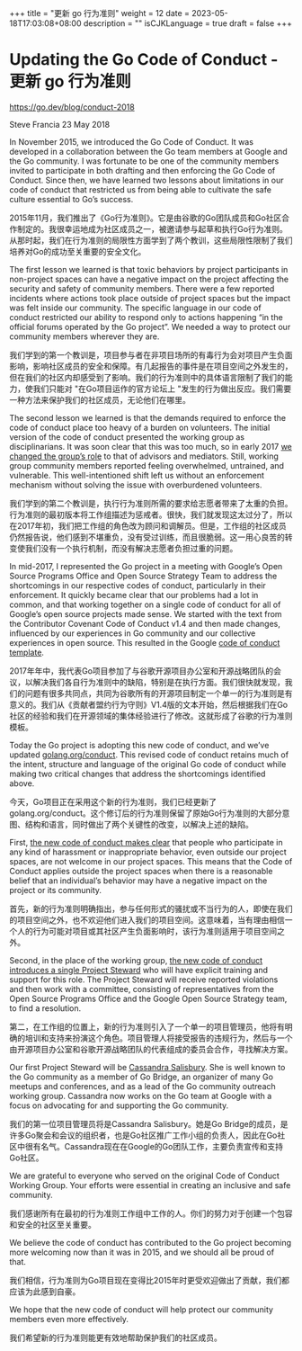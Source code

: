 +++
title = "更新 go 行为准则"
weight = 12
date = 2023-05-18T17:03:08+08:00
description = ""
isCJKLanguage = true
draft = false
+++

# Updating the Go Code of Conduct - 更新 go 行为准则

https://go.dev/blog/conduct-2018

Steve Francia
23 May 2018

In November 2015, we introduced the Go Code of Conduct. It was developed in a collaboration between the Go team members at Google and the Go community. I was fortunate to be one of the community members invited to participate in both drafting and then enforcing the Go Code of Conduct. Since then, we have learned two lessons about limitations in our code of conduct that restricted us from being able to cultivate the safe culture essential to Go’s success.

2015年11月，我们推出了《Go行为准则》。它是由谷歌的Go团队成员和Go社区合作制定的。我很幸运地成为社区成员之一，被邀请参与起草和执行Go行为准则。从那时起，我们在行为准则的局限性方面学到了两个教训，这些局限性限制了我们培养对Go的成功至关重要的安全文化。

The first lesson we learned is that toxic behaviors by project participants in non-project spaces can have a negative impact on the project affecting the security and safety of community members. There were a few reported incidents where actions took place outside of project spaces but the impact was felt inside our community. The specific language in our code of conduct restricted our ability to respond only to actions happening “in the official forums operated by the Go project”. We needed a way to protect our community members wherever they are.

我们学到的第一个教训是，项目参与者在非项目场所的有毒行为会对项目产生负面影响，影响社区成员的安全和保障。有几起报告的事件是在项目空间之外发生的，但在我们的社区内却感受到了影响。我们的行为准则中的具体语言限制了我们的能力，使我们只能对 "在Go项目运作的官方论坛上 "发生的行为做出反应。我们需要一种方法来保护我们的社区成员，无论他们在哪里。

The second lesson we learned is that the demands required to enforce the code of conduct place too heavy of a burden on volunteers. The initial version of the code of conduct presented the working group as disciplinarians. It was soon clear that this was too much, so in early 2017 [we changed the group’s role](https://go.dev/cl/37014) to that of advisors and mediators. Still, working group community members reported feeling overwhelmed, untrained, and vulnerable. This well-intentioned shift left us without an enforcement mechanism without solving the issue with overburdened volunteers.

我们学到的第二个教训是，执行行为准则所需的要求给志愿者带来了太重的负担。行为准则的最初版本将工作组描述为惩戒者。很快，我们就发现这太过分了，所以在2017年初，我们把工作组的角色改为顾问和调解员。但是，工作组的社区成员仍然报告说，他们感到不堪重负，没有受过训练，而且很脆弱。这一用心良苦的转变使我们没有一个执行机制，而没有解决志愿者负担过重的问题。

In mid-2017, I represented the Go project in a meeting with Google’s Open Source Programs Office and Open Source Strategy Team to address the shortcomings in our respective codes of conduct, particularly in their enforcement. It quickly became clear that our problems had a lot in common, and that working together on a single code of conduct for all of Google’s open source projects made sense. We started with the text from the Contributor Covenant Code of Conduct v1.4 and then made changes, influenced by our experiences in Go community and our collective experiences in open source. This resulted in the Google [code of conduct template](https://opensource.google.com/docs/releasing/template/CODE_OF_CONDUCT/).

2017年年中，我代表Go项目参加了与谷歌开源项目办公室和开源战略团队的会议，以解决我们各自行为准则中的缺陷，特别是在执行方面。我们很快就发现，我们的问题有很多共同点，共同为谷歌所有的开源项目制定一个单一的行为准则是有意义的。我们从《贡献者盟约行为守则》V1.4版的文本开始，然后根据我们在Go社区的经验和我们在开源领域的集体经验进行了修改。这就形成了谷歌的行为准则模板。

Today the Go project is adopting this new code of conduct, and we’ve updated [golang.org/conduct](https://go.dev/conduct). This revised code of conduct retains much of the intent, structure and language of the original Go code of conduct while making two critical changes that address the shortcomings identified above.

今天，Go项目正在采用这个新的行为准则，我们已经更新了golang.org/conduct。这个修订后的行为准则保留了原始Go行为准则的大部分意图、结构和语言，同时做出了两个关键性的改变，以解决上述的缺陷。

First, [the new code of conduct makes clear](https://go.dev/conduct/#scope) that people who participate in any kind of harassment or inappropriate behavior, even outside our project spaces, are not welcome in our project spaces. This means that the Code of Conduct applies outside the project spaces when there is a reasonable belief that an individual’s behavior may have a negative impact on the project or its community.

首先，新的行为准则明确指出，参与任何形式的骚扰或不当行为的人，即使在我们的项目空间之外，也不欢迎他们进入我们的项目空间。这意味着，当有理由相信一个人的行为可能对项目或其社区产生负面影响时，该行为准则适用于项目空间之外。

Second, in the place of the working group, [the new code of conduct introduces a single Project Steward](https://go.dev/conduct/#reporting) who will have explicit training and support for this role. The Project Steward will receive reported violations and then work with a committee, consisting of representatives from the Open Source Programs Office and the Google Open Source Strategy team, to find a resolution.

第二，在工作组的位置上，新的行为准则引入了一个单一的项目管理员，他将有明确的培训和支持来扮演这个角色。项目管理人将接受报告的违规行为，然后与一个由开源项目办公室和谷歌开源战略团队的代表组成的委员会合作，寻找解决方案。

Our first Project Steward will be [Cassandra Salisbury](https://twitter.com/cassandraoid). She is well known to the Go community as a member of Go Bridge, an organizer of many Go meetups and conferences, and as a lead of the Go community outreach working group. Cassandra now works on the Go team at Google with a focus on advocating for and supporting the Go community.

我们的第一位项目管理员将是Cassandra Salisbury。她是Go Bridge的成员，是许多Go聚会和会议的组织者，也是Go社区推广工作小组的负责人，因此在Go社区中很有名气。Cassandra现在在Google的Go团队工作，主要负责宣传和支持Go社区。

We are grateful to everyone who served on the original Code of Conduct Working Group. Your efforts were essential in creating an inclusive and safe community.

我们感谢所有在最初的行为准则工作组中工作的人。你们的努力对于创建一个包容和安全的社区至关重要。

We believe the code of conduct has contributed to the Go project becoming more welcoming now than it was in 2015, and we should all be proud of that.

我们相信，行为准则为Go项目现在变得比2015年时更受欢迎做出了贡献，我们都应该为此感到自豪。

We hope that the new code of conduct will help protect our community members even more effectively.

我们希望新的行为准则能更有效地帮助保护我们的社区成员。
